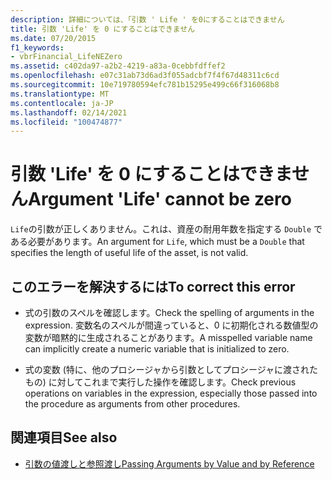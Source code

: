 ```yaml
---
description: 詳細については、「引数 ' Life ' を0にすることはできません
title: 引数 'Life' を 0 にすることはできません
ms.date: 07/20/2015
f1_keywords:
- vbrFinancial_LifeNEZero
ms.assetid: c402da97-a2b2-4219-a83a-0cebbfdffef2
ms.openlocfilehash: e07c31ab73d6ad3f055adcbf7f4f67d48311c6cd
ms.sourcegitcommit: 10e719780594efc781b15295e499c66f316068b8
ms.translationtype: MT
ms.contentlocale: ja-JP
ms.lasthandoff: 02/14/2021
ms.locfileid: "100474877"
---
```

# <a name="argument-life-cannot-be-zero"></a><span data-ttu-id="3e12d-103">引数 'Life' を 0 にすることはできません</span><span class="sxs-lookup"><span data-stu-id="3e12d-103">Argument 'Life' cannot be zero</span></span>

<span data-ttu-id="3e12d-104">`Life`の引数が正しくありません。これは、資産の耐用年数を指定する `Double` である必要があります。</span><span class="sxs-lookup"><span data-stu-id="3e12d-104">An argument for `Life`, which must be a `Double` that specifies the length of useful life of the asset, is not valid.</span></span>  
  
## <a name="to-correct-this-error"></a><span data-ttu-id="3e12d-105">このエラーを解決するには</span><span class="sxs-lookup"><span data-stu-id="3e12d-105">To correct this error</span></span>  
  
- <span data-ttu-id="3e12d-106">式の引数のスペルを確認します。</span><span class="sxs-lookup"><span data-stu-id="3e12d-106">Check the spelling of arguments in the expression.</span></span> <span data-ttu-id="3e12d-107">変数名のスペルが間違っていると、0 に初期化される数値型の変数が暗黙的に生成されることがあります。</span><span class="sxs-lookup"><span data-stu-id="3e12d-107">A misspelled variable name can implicitly create a numeric variable that is initialized to zero.</span></span>  
  
- <span data-ttu-id="3e12d-108">式の変数 (特に、他のプロシージャから引数としてプロシージャに渡されたもの) に対してこれまで実行した操作を確認します。</span><span class="sxs-lookup"><span data-stu-id="3e12d-108">Check previous operations on variables in the expression, especially those passed into the procedure as arguments from other procedures.</span></span>  
  
## <a name="see-also"></a><span data-ttu-id="3e12d-109">関連項目</span><span class="sxs-lookup"><span data-stu-id="3e12d-109">See also</span></span>

- [<span data-ttu-id="3e12d-110">引数の値渡しと参照渡し</span><span class="sxs-lookup"><span data-stu-id="3e12d-110">Passing Arguments by Value and by Reference</span></span>](../programming-guide/language-features/procedures/passing-arguments-by-value-and-by-reference.md)
